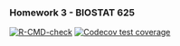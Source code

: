 ### Homework 3 - BIOSTAT 625

<!-- badges: start -->
[![R-CMD-check](https://github.com/KTB2110/bstat625LinReg/actions/workflows/R-CMD-check.yaml/badge.svg)](https://github.com/KTB2110/bstat625LinReg/actions/workflows/R-CMD-check.yaml)
[![Codecov test coverage](https://codecov.io/gh/KTB2110/bstat625LinReg/graph/badge.svg)](https://app.codecov.io/gh/KTB2110/bstat625LinReg)
<!-- badges: end -->


